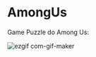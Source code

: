 # AmongUs
Game Puzzle do Among Us:

![ezgif com-gif-maker](https://user-images.githubusercontent.com/72472078/132998605-83ae71b1-1a6f-4603-a5bf-241e6650ca54.gif)

